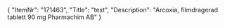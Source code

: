 {
  "ItemNr": "171463",
  "Title": "test",
  "Description": "Arcoxia, filmdragerad tablett 90 mg Pharmachim AB"
}